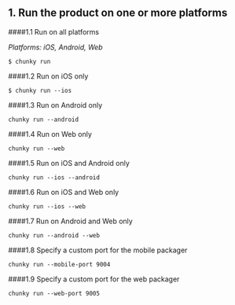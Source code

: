 ## 1. Run the product on one or more platforms

####1.1 Run on all platforms

*Platforms: iOS, Android, Web*

```
$ chunky run 
```

####1.2 Run on iOS only

```
$ chunky run --ios
```

####1.3 Run on Android only

```
chunky run --android
```

####1.4 Run on Web only

```
chunky run --web
```

####1.5 Run on iOS and Android only

```
chunky run --ios --android
```

####1.6 Run on iOS and Web only

```
chunky run --ios --web
```

####1.7 Run on Android and Web only

```
chunky run --android --web
```
 
####1.8 Specify a custom port for the mobile packager

```
chunky run --mobile-port 9004
```

####1.9 Specify a custom port for the web packager

```
chunky run --web-port 9005
```
